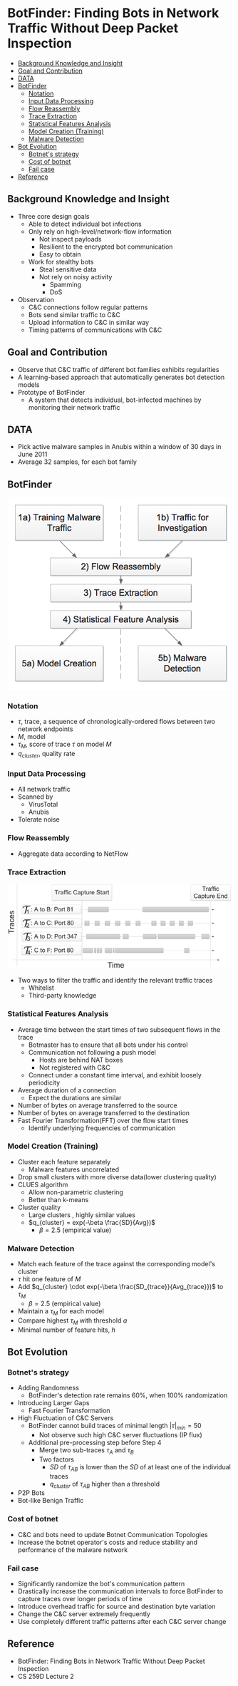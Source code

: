 # BotFinder: Finding Bots in Network Traffic Without Deep Packet Inspection

<!-- TOC -->

- [Background Knowledge and Insight](#background-knowledge-and-insight)
- [Goal and Contribution](#goal-and-contribution)
- [DATA](#data)
- [BotFinder](#botfinder)
    - [Notation](#notation)
    - [Input Data Processing](#input-data-processing)
    - [Flow Reassembly](#flow-reassembly)
    - [Trace Extraction](#trace-extraction)
    - [Statistical Features Analysis](#statistical-features-analysis)
    - [Model Creation (Training)](#model-creation-training)
    - [Malware Detection](#malware-detection)
- [Bot Evolution](#bot-evolution)
    - [Botnet's strategy](#botnets-strategy)
    - [Cost of botnet](#cost-of-botnet)
    - [Fail case](#fail-case)
- [Reference](#reference)

<!-- /TOC -->

## Background Knowledge and Insight

* Three core design goals
    * Able to detect individual bot infections
    * Only rely on high-level/network-flow information
        * Not inspect payloads
        * Resilient to the encrypted bot communication
        * Easy to obtain
    * Work for stealthy bots
        * Steal sensitive data
        * Not rely on noisy activity
            * Spamming
            * DoS
* Observation
    * C&C connections follow regular patterns
    * Bots send similar traffic to C&C
    * Upload information to C&C in similar way
    * Timing patterns of communications with C&C

## Goal and Contribution

* Observe that C&C traffic of different bot families exhibits regularities
* A learning-based approach that automatically generates bot detection models
* Prototype of BotFinder
    * A system that detects individual, bot-infected machines by monitoring their network traffic

## DATA

* Pick active malware samples in Anubis within a window of 30 days in June 2011
* Average 32 samples, for each bot family

## BotFinder

![General architecture of BotFinder](images/BotFinder.png)

### Notation

* $\tau$, trace, a sequence of chronologically-ordered flows between two network endpoints
* $M$, model
* $\tau_M$, score of trace $\tau$ on model $M$
* $q_{cluster}$, quality rate

### Input Data Processing

* All network traffic
* Scanned by
    * VirusTotal
    * Anubis
* Tolerate noise

### Flow Reassembly

* Aggregate data according to NetFlow

### Trace Extraction

![Traces with different statistical behaviors](images/Traces_BotFinder.png)

* Two ways to filter the traffic and identify the relevant traffic traces
    * Whitelist
    * Third-party knowledge

### Statistical Features Analysis

* Average time between the start times of two subsequent flows in the trace
    * Botmaster has to ensure that all bots under his control
    * Communication not following a push model
        * Hosts are behind NAT boxes
        * Not registered with C&C
    * Connect under a constant time interval, and exhibit loosely periodicity
* Average duration of a connection
    * Expect the durations are similar
* Number of bytes on average transferred to the source
* Number of bytes on average transferred to the destination
* Fast Fourier Transformation(FFT) over the flow start times
    * Identify underlying frequencies of communication

### Model Creation (Training)

* Cluster each feature separately
    * Malware features uncorrelated
* Drop small clusters with more diverse data(lower clustering quality)
* CLUES algorithm
    * Allow non-parametric clustering
    * Better than k-means
* Cluster quality
    * Large clusters , highly similar values
    * $q_{cluster} = exp(-\beta \frac{SD}{Avg})$
        * $\beta = 2.5$ (empirical value)

### Malware Detection

* Match each feature of the trace against the corresponding model's cluster
* $\tau$ hit one feature of $M$
* Add $q_{cluster} \cdot exp(-\beta \frac{SD_{trace}}{Avg_{trace}})$ to $\tau_M$
    * $\beta = 2.5$ (empirical value)
* Maintain a $\tau_M$ for each model
* Compare highest $\tau_M$ with threshold $a$
* Minimal number of feature hits, $h$

## Bot Evolution

### Botnet's strategy

* Adding Randomness
    * BotFinder's detection rate remains 60%, when 100% randomization
* Introducing Larger Gaps
    * Fast Fourier Transformation
* High Fluctuation of C&C Servers
    * BotFinder cannot build traces of minimal length $|\tau|_{min} = 50$
        * Not observe such high C&C server fluctuations (IP flux)
    * Additional pre-processing step before Step 4
        * Merge two sub-traces $\tau_A$ and $\tau_B$
        * Two factors
            * $SD$ of $\tau_{AB}$ is lower than the $SD$ of at least one of the individual traces
            * $q_{cluster}$ of $\tau_{AB}$ higher than a threshold
* P2P Bots
* Bot-like Benign Traffic

### Cost of botnet

* C&C and bots need to update Botnet Communication Topologies
* Increase the botnet operator's costs and reduce stability and performance of the malware network

### Fail case

* Significantly randomize the bot's communication pattern
* Drastically increase the communication intervals to force BotFinder to capture traces over longer periods of time
* Introduce overhead traffic for source and destination byte variation
* Change the C&C server extremely frequently
* Use completely different traffic patterns after each C&C server change


## Reference
* BotFinder: Finding Bots in Network Traffic Without Deep Packet Inspection
* CS 259D Lecture 2
